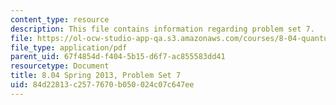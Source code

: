 ```yaml
---
content_type: resource
description: This file contains information regarding problem set 7.
file: https://ol-ocw-studio-app-qa.s3.amazonaws.com/courses/8-04-quantum-physics-i-spring-2013/84d22813c2577670b050024c07c647ee_MIT8_04S13_ps7.pdf
file_type: application/pdf
parent_uid: 67f4854d-f404-5b15-d6f7-ac855583dd41
resourcetype: Document
title: 8.04 Spring 2013, Problem Set 7
uid: 84d22813-c257-7670-b050-024c07c647ee
---
```

